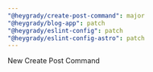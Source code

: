 ```yaml
---
"@heygrady/create-post-command": major
"@heygrady/blog-app": patch
"@heygrady/eslint-config": patch
"@heygrady/eslint-config-astro": patch
---
```


New Create Post Command
